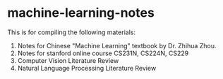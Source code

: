 # machine-learning-notes

This is for compiling the following materials:

1. Notes for Chinese "Machine Learning" textbook by Dr. Zhihua Zhou.
2. Notes for stanford online course CS231N, CS224N, CS229
3. Computer Vision Literature Review
4. Natural Language Processing Literature Review


